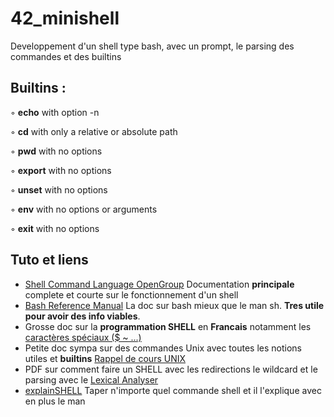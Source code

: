 # 42_minishell
Developpement d'un shell type bash, avec un prompt, le parsing des commandes et des builtins

## Builtins :

◦ **echo** with option -n

◦ **cd** with only a relative or absolute path

◦ **pwd** with no options

◦ **export** with no options

◦ **unset** with no options

◦ **env** with no options or arguments

◦ **exit** with no options

## Tuto et liens 

- [Shell Command Language OpenGroup](https://pubs.opengroup.org/onlinepubs/009695399/utilities/xcu_chap02.html) Documentation **principale** complete et courte sur le fonctionnement d'un shell 
- [Bash Reference Manual](https://www.gnu.org/software/bash/manual/bash.html) La doc sur bash mieux que le man sh. **Tres utile pour avoir des info viables**.
- Grosse doc sur la **programmation SHELL** en **Francais** notamment les [caractères spéciaux ($ ~ ...)](https://abs.traduc.org/abs-5.3-fr/ch03.html) 
- Petite doc sympa sur des commandes Unix avec toutes les notions utiles et **builtins** [Rappel de cours UNIX](https://www.math.u-bordeaux.fr/~foury/Info1/TP3/rappel.html)
- PDF sur comment faire un SHELL avec les redirections le wildcard et le parsing avec le [Lexical Analyser](https://www.cs.purdue.edu/homes/grr/SystemsProgrammingBook/Book/Chapter5-WritingYourOwnShell.pdf)
- [explainSHELL](https://explainshell.com/) Taper n'importe quel commande shell et il l'explique avec en plus le man

